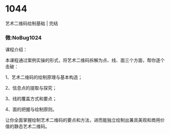 # 1044
艺术二维码绘制基础 | 完结
### 微:NoBug1024 


课程介绍：

本课程通过案例实操的形式，将艺术二维码拆解为点、线、面三个方面，帮你逐个击破：

1、艺术二维码的绘制原理与基本构造；

2、信息点的提取与探究；

3、线的覆盖方式和要点；

4、面的把握与绘制原则。

让你全面掌握绘制艺术二维码的要点和方法，进而能独立绘制出兼具美观和商用价值的静态艺术二维码。

